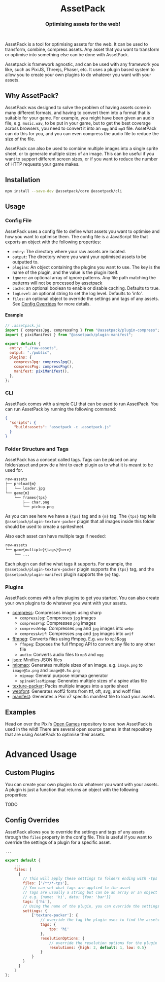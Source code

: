 <div align="center">
    <h1>AssetPack</h1>
    <h3>Optimising assets for the web!</h3>
</div>
<br>

AssetPack is a tool for optimising assets for the web. It can be used to transform, combine, compress assets. Any asset that you want to transform or optimise into something else can be done with AssetPack.

Assetpack is framework agnostic, and can be used with any framework you like, such as PixiJS, Threejs, Phaser, etc. It uses a plugin based system to allow you to create your own plugins to do whatever you want with your assets.

## Why AssetPack?

AssetPack was designed to solve the problem of having assets come in many different formats, and having to convert them into a format that is suitable for your game. For example, you might have been given an audio file, e.g. `music.wav`, to be put in your game, but to get the best coverage across browsers, you need to convert it into an `ogg` and `mp3` file. AssetPack can do this for you, and you can even compress the audio file to reduce the size of the file.

AssetPack can also be used to combine multiple images into a single sprite sheet, or to generate multiple sizes of an image. This can be useful if you want to support different screen sizes, or if you want to reduce the number of HTTP requests your game makes.

## Installation

```bash
npm install --save-dev @assetpack/core @assetpack/cli
```

## Usage

### Config File

AssetPack uses a config file to define what assets you want to optimise and how you want to optimise them. The config file is a JavaScript file that exports an object with the following properties:

- `entry`: The directory where your raw assets are located.
- `output`: The directory where you want your optimised assets to be outputted to.
- `plugins`: An object containing the plugins you want to use. The key is the name of the plugin, and the value is the plugin itself.
- `ignore`: an optional array of ignore patterns. Any file path matching the patterns will not be processed by assetpack
- `cache`: an optional boolean to enable or disable caching. Defaults to true.
- `logLevel`: an optional string to set the log level. Defaults to 'info'.
- `files`: an optional object to override the settings and tags of any assets. See [Config Overrides](#config-overrides) for more details.

#### Example

```js
// .assetpack.js
import { compressJpg, compressPng } from "@assetpack/plugin-compress";
import { pixiManifest } from "@assetpack/plugin-manifest";

export default {
  entry: "./raw-assets",
  output: "./public",
  plugins: {
    compressJpg: compressJpg(),
    compressPng: compressPng(),
    manifest: pixiManifest(),
  },
};
```

### CLI

AssetPack comes with a simple CLI that can be used to run AssetPack. You can run AssetPack by running the following command:

```json
{
  "scripts": {
    "build:assets": "assetpack -c .assetpack.js"
  }
}
```

### Folder Structure and Tags

AssetPack has a concept called tags. Tags can be placed on any folder/asset and provide a hint to each plugin as to what it is meant to be used for.

```bash
raw-assets
├── preload{m}
│   └── loader.jpg
└── game{m}
    └── frames{tps}
        ├── char.png
        └── pickup.png
```

As you can see here we have a `{tps}` tag and a `{m}` tag. The `{tps}` tag tells `@assetpack/plugin-texture-packer` plugin that all images inside this folder should be used to create a spritesheet.

Also each asset can have multiple tags if needed:

```bash
raw-assets
└── game{multiple}{tags}{here}
    └── ...
```

Each plugin can define what tags it supports. For example, the `@assetpack/plugin-texture-packer` plugin supports the `{tps}` tag, and the `@assetpack/plugin-manifest` plugin supports the `{m}` tag.

### Plugins

AssetPack comes with a few plugins to get you started. You can also create your own plugins to do whatever you want with your assets.

- [compress](./packages/compress/README.md): Compresses images using sharp
  - `compressJpg`: Compresses `jpg` images
  - `compressPng`: Compresses `png` images
  - `compressWebp`: Compresses `png` and `jpg` images into `webp`
  - `compressAvif`: Compresses `png` and `jpg` images into `avif`
- [ffmpeg](./packages/ffmpeg/README.md): Converts files using ffmpeg. E.g. `wav` to `mp3`&`ogg`
  - `ffmpeg`: Exposes the full ffmpeg API to convert any file to any other file
  - `audio`: Converts audio files to `mp3` and `ogg`
- [json](./packages/json/README.md): Minifies JSON files
- [mipmap](./packages/mipmap/README.md): Generates multiple sizes of an image. e.g. `image.png` to `image@1x.png` and `image@0.5x.png`
  - `mipmap`: General purpose mipmap generator
  - `spineAtlasMipmap`: Generates multiple sizes of a spine atlas file
- [texture-packer](./packages/texture-packer/README.md): Packs multiple images into a sprite sheet
- [webfont](./packages/webfont/README.md): Generates woff2 fonts from ttf, oft, svg, and woff files
- [manifest](./packages/manifest/README.md): Generates a Pixi v7 specific manifest file to load your assets

## Examples

Head on over the Pixi's [Open Games](https://github.com/pixijs/open-games) repository to see how AssetPack is used in the wild!
There are several open source games in that repository that are using AssetPack to optimise their assets.

# Advanced Usage

## Custom Plugins

You can create your own plugins to do whatever you want with your assets. A plugin is just a function that returns an object with the following properties:

TODO

## Config Overrides

AssetPack allows you to override the settings and tags of any assets through the `files` property in the config file. This is useful if you want to override the settings of a plugin for a specific asset.

```js
...

export default {
    ...
    files: [
      {
        // This will apply these settings to folders ending with -tps
        files: ['/**/*-tps'],
        // You can set what tags are applied to the asset
        // Tags are usually a string but can be an array or an object
        // e.g. {name: 'hi', data: {foo: 'bar'}}
        tags: ['hi'],
        // Using the name of the plugin, you can override the settings for that plugin
        settings: {
            ['texture-packer']: {
                // override the tag the plugin uses to find the assets
                tags: {
                    tps: 'hi'
                },
                resolutionOptions: {
                    // override the resolution options for the plugin
                    resolutions: {high: 2, default: 1, low: 0.5}
                }
            }
        }
      }
    ]
};
```
